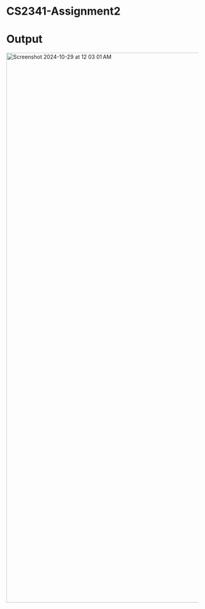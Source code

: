 # CS2341-Assignment2
# Output
<img width="1440" alt="Screenshot 2024-10-29 at 12 03 01 AM" src="https://github.com/user-attachments/assets/a016db46-d0c2-45b9-bb5c-9014b2c03384">
